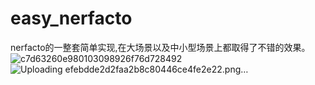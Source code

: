 # easy_nerfacto
 nerfacto的一整套简单实现,在大场景以及中小型场景上都取得了不错的效果。
![c7d63260e980103098926f76d728492](https://github.com/ln172/easy_nerfacto/assets/101444324/b4682a65-ed1c-481b-94e6-65add6d44148)
![Uploading efebdde2d2faa2b8c80446ce4fe2e22.png…]()
